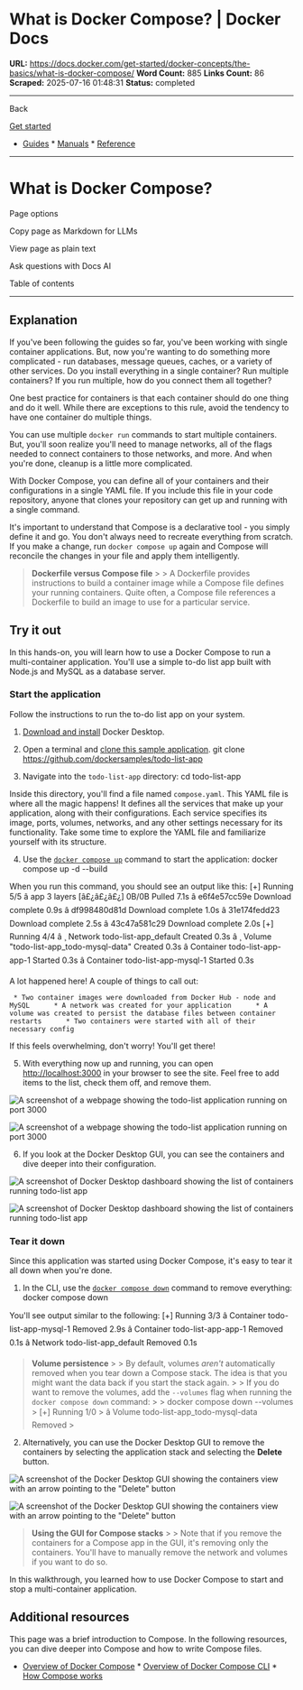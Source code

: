 # What is Docker Compose? | Docker Docs

**URL:** https://docs.docker.com/get-started/docker-concepts/the-basics/what-is-docker-compose/
**Word Count:** 885
**Links Count:** 86
**Scraped:** 2025-07-16 01:48:31
**Status:** completed

---

Back

[Get started](https://docs.docker.com/get-started/)

  * [Guides](https://docs.docker.com/guides/)   * [Manuals](https://docs.docker.com/manuals/)   * [Reference](https://docs.docker.com/reference/)

* * *

# What is Docker Compose?

Page options

Copy page as Markdown for LLMs

View page as plain text

Ask questions with Docs AI

Table of contents

* * *

## Explanation

If you've been following the guides so far, you've been working with single container applications. But, now you're wanting to do something more complicated - run databases, message queues, caches, or a variety of other services. Do you install everything in a single container? Run multiple containers? If you run multiple, how do you connect them all together?

One best practice for containers is that each container should do one thing and do it well. While there are exceptions to this rule, avoid the tendency to have one container do multiple things.

You can use multiple `docker run` commands to start multiple containers. But, you'll soon realize you'll need to manage networks, all of the flags needed to connect containers to those networks, and more. And when you're done, cleanup is a little more complicated.

With Docker Compose, you can define all of your containers and their configurations in a single YAML file. If you include this file in your code repository, anyone that clones your repository can get up and running with a single command.

It's important to understand that Compose is a declarative tool - you simply define it and go. You don't always need to recreate everything from scratch. If you make a change, run `docker compose up` again and Compose will reconcile the changes in your file and apply them intelligently.

> **Dockerfile versus Compose file** >  > A Dockerfile provides instructions to build a container image while a Compose file defines your running containers. Quite often, a Compose file references a Dockerfile to build an image to use for a particular service.

## Try it out

In this hands-on, you will learn how to use a Docker Compose to run a multi-container application. You'll use a simple to-do list app built with Node.js and MySQL as a database server.

### Start the application

Follow the instructions to run the to-do list app on your system.

  1. [Download and install](https://www.docker.com/products/docker-desktop/) Docker Desktop.

  2. Open a terminal and [clone this sample application](https://github.com/dockersamples/todo-list-app).                    git clone https://github.com/dockersamples/todo-list-app           

  3. Navigate into the `todo-list-app` directory:                    cd todo-list-app          

Inside this directory, you'll find a file named `compose.yaml`. This YAML file is where all the magic happens\! It defines all the services that make up your application, along with their configurations. Each service specifies its image, ports, volumes, networks, and any other settings necessary for its functionality. Take some time to explore the YAML file and familiarize yourself with its structure.

  4. Use the [`docker compose up`](https://docs.docker.com/reference/cli/docker/compose/up/) command to start the application:                    docker compose up -d --build          

When you run this command, you should see an output like this:                    [+] Running 5/5          â app 3 layers [â£¿â£¿â£¿]      0B/0B            Pulled          7.1s            â e6f4e57cc59e Download complete                          0.9s            â df998480d81d Download complete                          1.0s            â 31e174fedd23 Download complete                          2.5s            â 43c47a581c29 Download complete                          2.0s          [+] Running 4/4            â ¸ Network todo-list-app_default           Created         0.3s            â ¸ Volume "todo-list-app_todo-mysql-data"  Created         0.3s            â Container todo-list-app-app-1           Started         0.3s            â Container todo-list-app-mysql-1         Started         0.3s          

A lot happened here\! A couple of things to call out:

     * Two container images were downloaded from Docker Hub - node and MySQL      * A network was created for your application      * A volume was created to persist the database files between container restarts      * Two containers were started with all of their necessary config

If this feels overwhelming, don't worry\! You'll get there\!

  5. With everything now up and running, you can open <http://localhost:3000> in your browser to see the site. Feel free to add items to the list, check them off, and remove them.

![A screenshot of a webpage showing the todo-list application running on port 3000](https://docs.docker.com/get-started/docker-concepts/the-basics/images/todo-list-app.webp)

![A screenshot of a webpage showing the todo-list application running on port 3000](https://docs.docker.com/get-started/docker-concepts/the-basics/images/todo-list-app.webp)

  6. If you look at the Docker Desktop GUI, you can see the containers and dive deeper into their configuration.

![A screenshot of Docker Desktop dashboard showing the list of containers running todo-list app](https://docs.docker.com/get-started/docker-concepts/the-basics/images/todo-list-containers.webp)

![A screenshot of Docker Desktop dashboard showing the list of containers running todo-list app](https://docs.docker.com/get-started/docker-concepts/the-basics/images/todo-list-containers.webp)

### Tear it down

Since this application was started using Docker Compose, it's easy to tear it all down when you're done.

  1. In the CLI, use the [`docker compose down`](https://docs.docker.com/reference/cli/docker/compose/down/) command to remove everything:                    docker compose down          

You'll see output similar to the following:                    [+] Running 3/3          â Container todo-list-app-mysql-1  Removed        2.9s          â Container todo-list-app-app-1    Removed        0.1s          â Network todo-list-app_default    Removed        0.1s          

> **Volume persistence** >  > By default, volumes _aren't_ automatically removed when you tear down a Compose stack. The idea is that you might want the data back if you start the stack again. >  > If you do want to remove the volumes, add the `--volumes` flag when running the `docker compose down` command: >           >          docker compose down --volumes >          [+] Running 1/0 >          â Volume todo-list-app_todo-mysql-data  Removed >          

  2. Alternatively, you can use the Docker Desktop GUI to remove the containers by selecting the application stack and selecting the **Delete** button.

![A screenshot of the Docker Desktop GUI showing the containers view with an arrow pointing to the "Delete" button](https://docs.docker.com/get-started/docker-concepts/the-basics/images/todo-list-delete.webp)

![A screenshot of the Docker Desktop GUI showing the containers view with an arrow pointing to the "Delete" button](https://docs.docker.com/get-started/docker-concepts/the-basics/images/todo-list-delete.webp)

> **Using the GUI for Compose stacks** >  > Note that if you remove the containers for a Compose app in the GUI, it's removing only the containers. You'll have to manually remove the network and volumes if you want to do so.

In this walkthrough, you learned how to use Docker Compose to start and stop a multi-container application.

## Additional resources

This page was a brief introduction to Compose. In the following resources, you can dive deeper into Compose and how to write Compose files.

  * [Overview of Docker Compose](https://docs.docker.com/compose/)   * [Overview of Docker Compose CLI](https://docs.docker.com/compose/reference/)   * [How Compose works](https://docs.docker.com/compose/intro/compose-application-model/)